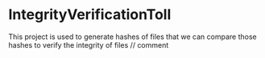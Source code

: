 # IntegrityVerificationToll
This project is used to generate hashes of files that we can compare those hashes to verify the integrity of files
// comment
